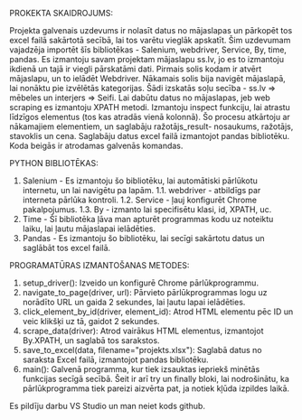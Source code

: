 PROKEKTA SKAIDROJUMS:

Projekta galvenais uzdevums ir nolasīt datus no mājaslapas un pārkopēt tos excel failā sakārtotā secībā, lai tos varētu vieglāk apskatīt. Šim uzdevumam vajadzēja importēt šīs bibliotēkas - Salenium, webdriver, Service, By, time, pandas. Es izmantoju savam projektam mājaslapu ss.lv, jo es to izmantoju ikdienā un tajā ir viegli pārskatāmi dati. Pirmais solis kodam ir atvērt mājaslapu, un to ielādēt Webdriver. Nākamais solis bija navigēt mājaslapā, lai nonāktu pie izvēlētās kategorijas. Šādi izskatās soļu secība - ss.lv => mēbeles un interjers => Seifi. Lai dabūtu datus no mājaslapas, jeb web scraping es izmantoju XPATH metodi. Izmantoju inspect funkciju, lai atrastu līdzīgos elementus (tos kas atradās vienā kolonnā). Šo procesu atkārtoju ar nākamajiem elementiem, un saglabāju ražotājs_result- nosaukums, ražotājs, stavoklis un cena. Saglabāju datus excel failā izmantojot pandas bibliotēku. Koda beigās ir atrodamas galvenās komandas.

PYTHON BIBLIOTĒKAS:
1. Salenium - Es izmantoju šo bibliotēku, lai automātiski pārlūkotu internetu, un lai navigētu pa lapām.
1.1. webdriver - atbildīgs par interneta pārlūka kontroli.
1.2. Service - ļauj konfigurēt Chrome pakalpojumus.
1.3. By - izmanto lai specifisētu klasi, id, XPATH, uc.
2. Time - Šī bibliotēka ļāva man apturēt programmas kodu uz noteiktu laiku, lai ļautu mājaslapai ielādēties.
3. Pandas - Es izmantoju šo bibliotēku, lai secīgi sakārtotu datus un saglābāt tos excel failā.

PROGRAMATŪRAS IZMANTOŠANAS METODES:
1. setup_driver(): Izveido un konfigurē Chrome pārlūkprogrammu.
2. navigate_to_page(driver, url): Pārvieto pārlūkprogrammas logu uz norādīto URL un gaida 2 sekundes, lai ļautu lapai ielādēties.
3. click_element_by_id(driver, element_id): Atrod HTML elementu pēc ID un veic klikšķi uz tā, gaidot 2 sekundes.
4. scrape_data(driver): Atrod vairākus HTML elementus, izmantojot By.XPATH, un saglabā tos sarakstos.
5. save_to_excel(data, filename="projekts.xlsx"): Saglabā datus no saraksta Excel failā, izmantojot pandas bibliotēku.
6. main(): Galvenā programma, kur tiek izsauktas iepriekš minētās funkcijas secīgā secībā. Šeit ir arī try un finally bloki, lai nodrošinātu, ka pārlūkprogramma tiek pareizi aizvērta pat, ja notiek kļūda izpildes laikā.

Es pildīju darbu VS Studio un man neiet kods github.
